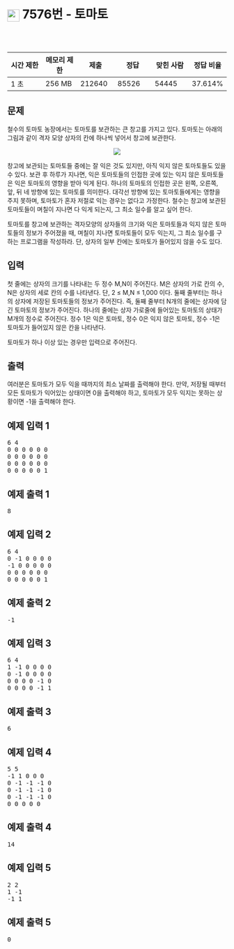 <h1><img src="https://static.solved.ac/tier_small/11.svg" style="height: 1em; vertical-align: middle;" />  7576번 - 토마토</h1>
<br><br>
<div class="col-md-12"><div class="table-responsive"><table class="table" id="problem-info"><thead><tr><th style="width:16%;">시간 제한</th><th style="width:16%;">메모리 제한</th><th style="width:17%;">제출</th><th style="width:17%;">정답</th><th style="width:17%;">맞힌 사람</th><th style="width:17%;">정답 비율</th></tr></thead><tbody><tr><td>1 초 </td><td>256 MB</td><td>212640</td><td>85526</td><td>54445</td><td>37.614%</td></tr></tbody></table></div></div>
<div class="" id="problem-body">
<div class="col-md-12">
<section class="problem-section" id="description">
<div class="headline">
<h2>문제</h2>
</div>
<div class="problem-text" id="problem_description">
<p>철수의 토마토 농장에서는 토마토를 보관하는 큰 창고를 가지고 있다. 토마토는 아래의 그림과 같이 격자 모양 상자의 칸에 하나씩 넣어서 창고에 보관한다. </p>
<p style="text-align: center;"><img src="https://u.acmicpc.net/de29c64f-dee7-4fe0-afa9-afd6fc4aad3a/Screen%20Shot%202021-06-22%20at%202.41.22%20PM.png" /></p>
<p>창고에 보관되는 토마토들 중에는 잘 익은 것도 있지만, 아직 익지 않은 토마토들도 있을 수 있다. 보관 후 하루가 지나면, 익은 토마토들의 인접한 곳에 있는 익지 않은 토마토들은 익은 토마토의 영향을 받아 익게 된다. 하나의 토마토의 인접한 곳은 왼쪽, 오른쪽, 앞, 뒤 네 방향에 있는 토마토를 의미한다. 대각선 방향에 있는 토마토들에게는 영향을 주지 못하며, 토마토가 혼자 저절로 익는 경우는 없다고 가정한다. 철수는 창고에 보관된 토마토들이 며칠이 지나면 다 익게 되는지, 그 최소 일수를 알고 싶어 한다.</p>
<p>토마토를 창고에 보관하는 격자모양의 상자들의 크기와 익은 토마토들과 익지 않은 토마토들의 정보가 주어졌을 때, 며칠이 지나면 토마토들이 모두 익는지, 그 최소 일수를 구하는 프로그램을 작성하라. 단, 상자의 일부 칸에는 토마토가 들어있지 않을 수도 있다.</p>
</div>
</section>
</div>
<div class="col-md-12">
<section class="problem-section" id="input">
<div class="headline">
<h2>입력</h2>
</div>
<div class="problem-text" id="problem_input">
<p>첫 줄에는 상자의 크기를 나타내는 두 정수 M,N이 주어진다. M은 상자의 가로 칸의 수, N은 상자의 세로 칸의 수를 나타낸다. 단, 2 ≤ M,N ≤ 1,000 이다. 둘째 줄부터는 하나의 상자에 저장된 토마토들의 정보가 주어진다. 즉, 둘째 줄부터 N개의 줄에는 상자에 담긴 토마토의 정보가 주어진다. 하나의 줄에는 상자 가로줄에 들어있는 토마토의 상태가 M개의 정수로 주어진다. 정수 1은 익은 토마토, 정수 0은 익지 않은 토마토, 정수 -1은 토마토가 들어있지 않은 칸을 나타낸다.</p>
<p>토마토가 하나 이상 있는 경우만 입력으로 주어진다.</p>
</div>
</section>
</div>
<div class="col-md-12">
<section class="problem-section" id="output">
<div class="headline">
<h2>출력</h2>
</div>
<div class="problem-text" id="problem_output">
<p>여러분은 토마토가 모두 익을 때까지의 최소 날짜를 출력해야 한다. 만약, 저장될 때부터 모든 토마토가 익어있는 상태이면 0을 출력해야 하고, 토마토가 모두 익지는 못하는 상황이면 -1을 출력해야 한다.</p>
</div>
</section>
</div>
<div class="col-md-12">
<section class="problem-section" id="limit" style="display:none;">
<div class="headline">
<h2>제한</h2>
</div>
<div class="problem-text" id="problem_limit">
</div>
</section>
</div>
<div class="col-md-12">
<div class="row">
<div class="col-md-6">
<section id="sampleinput1">
<div class="headline">
<h2>예제 입력 1
							
</h2>
</div>
<pre class="sampledata" id="sample-input-1">6 4
0 0 0 0 0 0
0 0 0 0 0 0
0 0 0 0 0 0
0 0 0 0 0 1
</pre>
</section>
</div>
<div class="col-md-6">
<section id="sampleoutput1">
<div class="headline">
<h2>예제 출력 1
							
</h2>
</div>
<pre class="sampledata" id="sample-output-1">8
</pre>
</section>
</div>
</div>
</div>
<div class="col-md-12">
<div class="row">
<div class="col-md-6">
<section id="sampleinput2">
<div class="headline">
<h2>예제 입력 2
							
</h2>
</div>
<pre class="sampledata" id="sample-input-2">6 4
0 -1 0 0 0 0
-1 0 0 0 0 0
0 0 0 0 0 0
0 0 0 0 0 1
</pre>
</section>
</div>
<div class="col-md-6">
<section id="sampleoutput2">
<div class="headline">
<h2>예제 출력 2
							
</h2>
</div>
<pre class="sampledata" id="sample-output-2">-1
</pre>
</section>
</div>
</div>
</div>
<div class="col-md-12">
<div class="row">
<div class="col-md-6">
<section id="sampleinput3">
<div class="headline">
<h2>예제 입력 3
							
</h2>
</div>
<pre class="sampledata" id="sample-input-3">6 4
1 -1 0 0 0 0
0 -1 0 0 0 0
0 0 0 0 -1 0
0 0 0 0 -1 1
</pre>
</section>
</div>
<div class="col-md-6">
<section id="sampleoutput3">
<div class="headline">
<h2>예제 출력 3
							
</h2>
</div>
<pre class="sampledata" id="sample-output-3">6
</pre>
</section>
</div>
</div>
</div>
<div class="col-md-12">
<div class="row">
<div class="col-md-6">
<section id="sampleinput4">
<div class="headline">
<h2>예제 입력 4
							
</h2>
</div>
<pre class="sampledata" id="sample-input-4">5 5
-1 1 0 0 0
0 -1 -1 -1 0
0 -1 -1 -1 0
0 -1 -1 -1 0
0 0 0 0 0
</pre>
</section>
</div>
<div class="col-md-6">
<section id="sampleoutput4">
<div class="headline">
<h2>예제 출력 4
							
</h2>
</div>
<pre class="sampledata" id="sample-output-4">14
</pre>
</section>
</div>
</div>
</div>
<div class="col-md-12">
<div class="row">
<div class="col-md-6">
<section id="sampleinput5">
<div class="headline">
<h2>예제 입력 5
							
</h2>
</div>
<pre class="sampledata" id="sample-input-5">2 2
1 -1
-1 1
</pre>
</section>
</div>
<div class="col-md-6">
<section id="sampleoutput5">
<div class="headline">
<h2>예제 출력 5
							
</h2>
</div>
<pre class="sampledata" id="sample-output-5">0
</pre>
</section>
</div>
</div>
</div>
<div class="col-md-12">
<section class="problem-section" id="hint" style="display: none;">
<div class="headline">
<h2>힌트</h2>
</div>
<div class="problem-text" id="problem_hint">
</div>
</section>
</div>
</div>
<div class="col-md-12"><section id="source"><div class="headline"